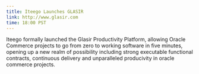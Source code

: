 ```yaml
---
title: Iteego Launches GLASIR
link: http://www.glasir.com
time: 18:00 PST
---
```

Iteego formally launched the Glasir Productivity Platform,
allowing Oracle Commerce projects to go from zero to working
software in five minutes, opening up a new realm of possibility
including strong executable functional contracts, continuous
delivery and unparalleled producivity in oracle commerce projects.